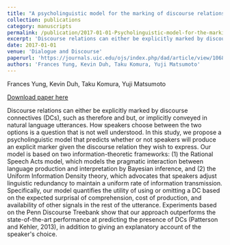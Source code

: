 ```yaml
---
title: "A psycholinguistic model for the marking of discourse relations"
collection: publications
category: manuscripts
permalink: /publication/2017-01-01-Psycholinguistic-model-for-the-marking
excerpt: 'Discourse relations can either be explicitly marked by discourse connectives (DCs), such as therefore and but, or implicitly conveyed in natural language utterances. How speakers choose between the two options is a question that is not well understood. In this study, we propose a psycholinguistic model that predicts whether or not speakers will produce an explicit marker given the discourse relation they wish to express. Our model is based on two information-theoretic frameworks: (1) the Rational Speech Acts model, which models the pragmatic interaction between language production and interpretation by Bayesian inference, and (2) the Uniform Information Density theory, which advocates that speakers adjust linguistic redundancy to maintain a uniform rate of information transmission. Specifically, our model quantifies the utility of using or omitting a DC based on the expected surprisal of comprehension, cost of production, and availability of other signals in the rest of the utterance. Experiments based on the Penn Discourse Treebank show that our approach outperforms the state-of-the-art performance at predicting the presence of DCs (Patterson and Kehler, 2013), in addition to giving an explanatory account of the speaker&apos;s choice.'
date: 2017-01-01
venue: 'Dialogue and Discourse'
paperurl: 'https://journals.uic.edu/ojs/index.php/dad/article/view/10685/9460'
authors: 'Frances Yung, Kevin Duh, Taku Komura, Yuji Matsumoto'
---
```

Frances Yung, Kevin Duh, Taku Komura, Yuji Matsumoto

<a href='https://journals.uic.edu/ojs/index.php/dad/article/view/10685/9460'>Download paper here</a>

Discourse relations can either be explicitly marked by discourse connectives (DCs), such as therefore and but, or implicitly conveyed in natural language utterances. How speakers choose between the two options is a question that is not well understood. In this study, we propose a psycholinguistic model that predicts whether or not speakers will produce an explicit marker given the discourse relation they wish to express. Our model is based on two information-theoretic frameworks: (1) the Rational Speech Acts model, which models the pragmatic interaction between language production and interpretation by Bayesian inference, and (2) the Uniform Information Density theory, which advocates that speakers adjust linguistic redundancy to maintain a uniform rate of information transmission. Specifically, our model quantifies the utility of using or omitting a DC based on the expected surprisal of comprehension, cost of production, and availability of other signals in the rest of the utterance. Experiments based on the Penn Discourse Treebank show that our approach outperforms the state-of-the-art performance at predicting the presence of DCs (Patterson and Kehler, 2013), in addition to giving an explanatory account of the speaker&apos;s choice.
